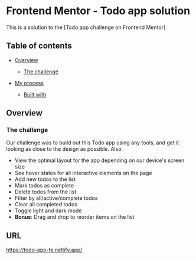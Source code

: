 # Frontend Mentor - Todo app solution

This is a solution to the [Todo app challenge on Frontend Mentor]

## Table of contents

- [Overview](#overview)

  - [The challenge](#the-challenge)

- [My process](#my-process)
  - [Built with](#built-with)

## Overview

### The challenge

Our challenge was to build out this Todo app using any tools, and get it looking as close to the design as possible. Also:

- View the optimal layout for the app depending on our device's screen size
- See hover states for all interactive elements on the page
- Add new todos to the list
- Mark todos as complete
- Delete todos from the list
- Filter by all/active/complete todos
- Clear all completed todos
- Toggle light and dark mode
- **Bonus**: Drag and drop to reorder items on the list

## URL

https://todo-app-te.netlify.app/ <br>
